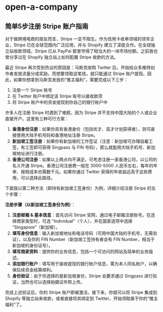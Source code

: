 # open-a-company

## 简单5步注册 Stripe 账户指南

对于做跨境电商的朋友而言，Stripe 一定不陌生。作为信用卡收单领域的领军企业，Stripe 已在全球范围内广泛应用，并与 Shopify 建立了深度合作。在全球独立站收款领域，Stripe 已从 PayPal 那里夺得了相当大的一块市场份额。之前我也曾分享过在 Shopify 独立站上如何配置 Stripe 收款的方法。

最近 Stripe 再次受到热议的原因是：马斯克收购 Twitter 后，开始给众多推特创作者发放流量分成奖励，而想要领取这笔钱，就只能通过 Stripe 账户提现。因此，如果你想拿到马斯克发放的“推主福利”，需要完成以下三步：

1. 注册一个 Stripe 账号  
2. 在 Twitter 账户中绑定该 Stripe 账号以接收款项  
3. 将 Stripe 账户中的资金提现到你自己的银行账户中

许多人在注册 Stripe 时遇到了难题，因为 Stripe 并不支持中国大陆的个人或企业直接开户。这里有三种可行方案：

1. **香港身份注册**：如果你具有香港身份（包括优才、高才计划获得者），则可直接使用大陆手机号码和香港地址注册 Stripe。  
2. **新加坡工签注册**：如果你有新加坡的工作签证（注意：新加坡可办理自雇工签，有工签即可获得 Singpass 与 FIN 号码），那么就能用大陆手机号、新加坡地址进行注册。  
3. **香港公司注册**：如果以上两点均不满足，可考虑注册一家香港公司，以公司的名义开通 Stripe。香港公司注册费一般在 3000-5000 人民币左右，每年的年审、报税成本也需数千元。如果你通过 Twitter 获得的年收益远高于这些费用，可以选择此路径。

下面我以第二种方法（即持有新加坡工签身份）为例，详细介绍注册 Stripe 的五个步骤：

**注册步骤（以新加坡工签身份为例）**：

1. **注册邮箱 & 基本信息**：首先访问 Stripe 官网，通过电子邮箱注册账号。在选择商家类型时，可选 “Individual”（个人），并在国家选项中选择 “Singapore”（新加坡）。  
2. **填写身份信息**：输入新加坡地址和电话号码（可用中国大陆的手机号，无需验证），以及你的 FIN Number（新加坡工签持有者会有 FIN Number，相当于新加坡的身份证号）。  
3. **填写商家资料**：提供你的业务信息，包括一个可访问的网站及简单的业务描述。  
4. **添加银行账户**：填写用于接收提现的银行账户信息，需为本人同名账户，以确保后续资金结算顺利。  
5. **身份验证**：由于你选择的是新加坡身份，Stripe 会要求通过 Singpass 进行验证，当然也可以选择拍摄证件照上传。  

完成上述验证后，你的 Stripe 账户即被激活。接下来，你就可以将 Stripe 集成到 Shopify 等独立站来收款，或者直接将其绑定到 Twitter，开始领取属于你的“推主福利”了。  

